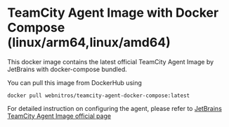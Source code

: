 # TeamCity Agent Image with Docker Compose (linux/arm64,linux/amd64)

This docker image contains the latest official TeamCity Agent Image by JetBrains with docker-compose bundled.

You can pull this image from DockerHub using

```docker pull webnitros/teamcity-agent-docker-compose:latest```

For detailed instruction on configuring the agent, please refer to [JetBrains TeamCity Agent Image official page](https://hub.docker.com/r/jetbrains/teamcity-agent)
